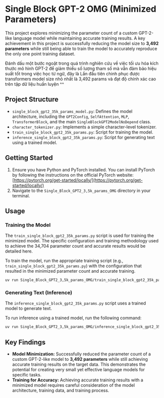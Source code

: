 # Single Block GPT-2 OMG (Minimized Parameters)

This project explores minimizing the parameter count of a custom GPT-2-like language model while maintaining accurate training results. A key achievement in this project is successfully reducing the model size to **3,492 parameters** while still being able to train the model to accurately reproduce the only one point training dataset.

Đánh dấu một bước ngoặt trong quá trình nghiên cứu về việc tối ưu hóa kích thước mô hình GPT-2 để giảm thiểu số lượng tham số mà vẫn đảm bảo hiệu suất tốt trong việc học từ ngữ, đây là Lần đầu tiên chinh phục được transformers model size nhỏ nhất là 3,492 params và đạt độ chính xác cao trên tập dữ liệu huấn luyện ^^

## Project Structure

-   `single_block_gpt2_35k_params_model.py`: Defines the model architecture, including the `GPT2Config`, `SelfAttention`, `MLP`, `TransformerBlock`, and the main `SingleBlockGPT2ModelNoDepend` class.
-   `character_tokenizer.py`: Implements a simple character-level tokenizer.
-   `train_single_block_gpt2_35k_params.py`: Script for training the model.
-   `inference_single_block_gpt2_35k_params.py`: Script for generating text using a trained model.

## Getting Started

1.  Ensure you have Python and PyTorch installed. You can install PyTorch by following the instructions on the official PyTorch website: [https://pytorch.org/get-started/locally/](https://pytorch.org/get-started/locally/)
2.  Navigate to the `Single_Block_GPT2_3,5k_params_OMG` directory in your terminal.

## Usage

### Training the Model

The `train_single_block_gpt2_35k_params.py` script is used for training the minimized model. The specific configuration and training methodology used to achieve the 34,704 parameter count and accurate results would be detailed here.

To train the model, run the appropriate training script (e.g., `train_single_block_gpt2_35k_params.py`) with the configuration that resulted in the minimized parameter count and accurate training.

```bash
uv run Single_Block_GPT2_3,5k_params_OMG/train_single_block_gpt2_35k_params.py # Example command
```

### Generating Text (Inference)

The `inference_single_block_gpt2_35k_params.py` script uses a trained model to generate text.

To run inference using a trained model, run the following command:

```bash
uv run Single_Block_GPT2_3,5k_params_OMG/inference_single_block_gpt2_35k_params.py # Example command
```

## Key Findings

-   **Model Minimization:** Successfully reduced the parameter count of a custom GPT-2-like model to **3,492 parameters** while still achieving accurate training results on the target data. This demonstrates the potential for creating very small yet effective language models for specific tasks.
-   **Training for Accuracy:** Achieving accurate training results with a minimized model requires careful consideration of the model architecture, training data, and training process.
